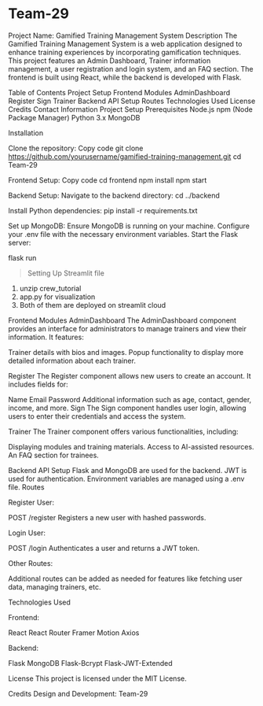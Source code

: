 # Team-29
Project Name: Gamified Training Management System
Description
The Gamified Training Management System is a web application designed to enhance training experiences by incorporating gamification techniques. This project features an Admin Dashboard, Trainer information management, a user registration and login system, and an FAQ section. The frontend is built using React, while the backend is developed with Flask.

Table of Contents
Project Setup
Frontend Modules
AdminDashboard
Register
Sign
Trainer
Backend API
Setup
Routes
Technologies Used
License
Credits
Contact Information
Project Setup
Prerequisites
Node.js
npm (Node Package Manager)
Python 3.x
MongoDB

Installation

Clone the repository:
Copy code
git clone https://github.com/yourusername/gamified-training-management.git
cd Team-29

Frontend Setup:
Copy code
cd frontend
npm install
npm start

Backend Setup:
Navigate to the backend directory:
cd ../backend

Install Python dependencies:
pip install -r requirements.txt

Set up MongoDB:
Ensure MongoDB is running on your machine.
Configure your .env file with the necessary environment variables.
Start the Flask server:

flask run

> Setting Up Streamlit file
1. unzip crew_tutorial
2. app.py for visualization
3. Both of them are deployed on streamlit cloud


Frontend Modules
AdminDashboard
The AdminDashboard component provides an interface for administrators to manage trainers and view their information. It features:

Trainer details with bios and images.
Popup functionality to display more detailed information about each trainer.

Register
The Register component allows new users to create an account. It includes fields for:

Name
Email
Password
Additional information such as age, contact, gender, income, and more.
Sign
The Sign component handles user login, allowing users to enter their credentials and access the system.

Trainer
The Trainer component offers various functionalities, including:

Displaying modules and training materials.
Access to AI-assisted resources.
An FAQ section for trainees.

Backend API
Setup
Flask and MongoDB are used for the backend.
JWT is used for authentication.
Environment variables are managed using a .env file.
Routes

Register User:

POST /register
Registers a new user with hashed passwords.

Login User:

POST /login
Authenticates a user and returns a JWT token.

Other Routes:

Additional routes can be added as needed for features like fetching user data, managing trainers, etc.

Technologies Used

Frontend:

React
React Router
Framer Motion
Axios

Backend:

Flask
MongoDB
Flask-Bcrypt
Flask-JWT-Extended

License
This project is licensed under the MIT License.

Credits
Design and Development: Team-29
